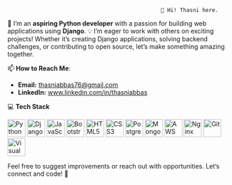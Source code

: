                                                     👋 Hi! Thasni here.

🌟 I’m an **aspiring Python developer** with a passion for building web applications using **Django**. 
💡 I’m eager to work with others on exciting projects! Whether it’s creating Django applications, solving backend challenges, or contributing to open source, let’s make something amazing together.

📫 **How to Reach Me**:  
- **Email:** thasniabbas76@gmail.com 
- **LinkedIn:** www.linkedin.com/in/thasniabbas

💻 **Tech Stack**

<img src="https://cdn.jsdelivr.net/gh/devicons/devicon/icons/python/python-original.svg" alt="Python" width="40" height="40" />  <img src="https://cdn.jsdelivr.net/gh/devicons/devicon/icons/django/django-plain.svg" alt="Django" width="40" height="40" />  <img src="https://cdn.jsdelivr.net/gh/devicons/devicon/icons/javascript/javascript-original.svg" alt="JavaScript" width="40" height="40" />  <img src="https://cdn.jsdelivr.net/gh/devicons/devicon/icons/bootstrap/bootstrap-plain.svg" alt="Bootstrap" width="40" height="40" />  <img src="https://cdn.jsdelivr.net/gh/devicons/devicon/icons/html5/html5-original.svg" alt="HTML5" width="40" height="40" />  <img src="https://cdn.jsdelivr.net/gh/devicons/devicon/icons/css3/css3-original.svg" alt="CSS3" width="40" height="40" />  <img src="https://cdn.jsdelivr.net/gh/devicons/devicon/icons/postgresql/postgresql-original.svg" alt="PostgreSQL" width="40" height="40" />  <img src="https://cdn.jsdelivr.net/gh/devicons/devicon/icons/mongodb/mongodb-original.svg" alt="MongoDB" width="40" height="40" />  <img src="https://upload.wikimedia.org/wikipedia/commons/9/93/Amazon_Web_Services_Logo.svg" alt="AWS" width="40" height="40" /> <img src="https://cdn.jsdelivr.net/gh/devicons/devicon/icons/nginx/nginx-original.svg" alt="Nginx" width="40" height="40" />  <img src="https://cdn.jsdelivr.net/gh/devicons/devicon/icons/git/git-original.svg" alt="Git" width="40" height="40" />  <img src="https://cdn.jsdelivr.net/gh/devicons/devicon/icons/vscode/vscode-original.svg" alt="Visual Studio Code" width="40" height="40" /> 



Feel free to suggest improvements or reach out with opportunities. Let’s connect and code! 🚀
